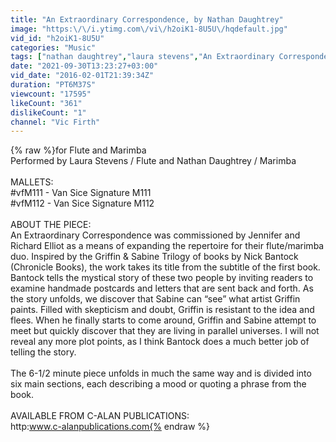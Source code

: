 ```yaml
---
title: "An Extraordinary Correspondence, by Nathan Daughtrey"
image: "https:\/\/i.ytimg.com\/vi\/h2oiK1-8U5U\/hqdefault.jpg"
vid_id: "h2oiK1-8U5U"
categories: "Music"
tags: ["nathan daughtrey","laura stevens","An Extraordinary Correspondence"]
date: "2021-09-30T13:23:27+03:00"
vid_date: "2016-02-01T21:39:34Z"
duration: "PT6M37S"
viewcount: "17595"
likeCount: "361"
dislikeCount: "1"
channel: "Vic Firth"
---
```

{% raw %}for Flute and Marimba<br />Performed by Laura Stevens / Flute and Nathan Daughtrey / Marimba<br /><br />MALLETS:<br />#vfM111 - Van Sice Signature M111<br />#vfM112 - Van Sice Signature M112<br /><br />ABOUT THE PIECE:<br />An Extraordinary Correspondence was commissioned by Jennifer and Richard Elliot as a means of expanding the repertoire for their flute/marimba duo. Inspired by the Griffin &amp; Sabine Trilogy of books by Nick Bantock (Chronicle Books), the work takes its title from the subtitle of the first book. Bantock tells the mystical story of these two people by inviting readers to examine handmade postcards and letters that are sent back and forth. As the story unfolds, we discover that Sabine can “see” what artist Griffin paints. Filled with skepticism and doubt, Griffin is resistant to the idea and flees. When he finally starts to come around, Griffin and Sabine attempt to meet but quickly discover that they are living in parallel universes. I will not reveal any more plot points, as I think Bantock does a much better job of telling the story.<br /><br />The 6-1/2 minute piece unfolds in much the same way and is divided into six main sections, each describing a mood or quoting a phrase from the book.<br /><br />AVAILABLE FROM C-ALAN PUBLICATIONS: <br />http:www.c-alanpublications.com{% endraw %}
